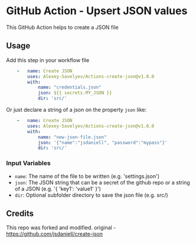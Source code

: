 # GitHub Action - Upsert JSON values

This GitHub Action helps to create a JSON file


## Usage

Add this step in your workflow file
```yaml
    -   name: Create JSON
        uses: Alexey-Savelyev/Actions-create-json@v1.0.0
        with:
            name: "credentials.json"
            json: ${{ secrets.MY_JSON }}
            dir: 'src/'
```

Or just declare a string of a json on the property `json` like:

```yaml
    -   name: Create JSON
        uses: Alexey-Savelyev/Actions-create-json@v1.0.0
        with:
            name: "new-json-file.json"
            json: '{"name":"jsdaniell", "password":"mypass"}'
            dir: 'src/'
```

### Input Variables

- `name`: The name of the file to be written (e.g. 'settings.json')
- `json`: The JSON string that can be a secret of the github repo or a string of a JSON (e.g. '{ 'key1': 'value1' }')
- `dir`: Optional subfolder directory to save the json file (e.g. src/)


## Credits

This repo was forked and modified. original - https://github.com/jsdaniell/create-json
